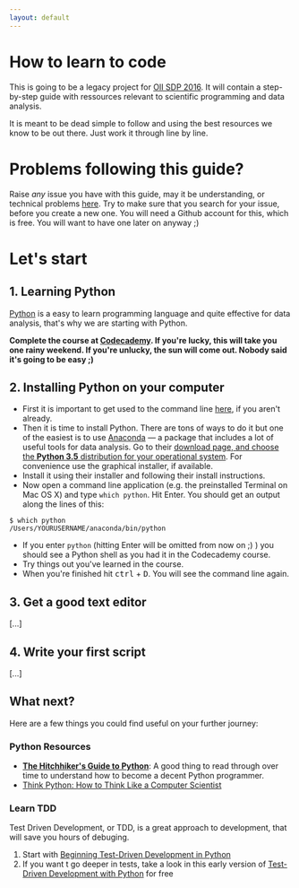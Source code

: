 ```yaml
---
layout: default
---
```


# How to learn to code

This is going to be a legacy project for [OII SDP 2016](http://sdp.oii.ox.ac.uk). It will contain a step-by-step guide with ressources relevant to scientific programming and data analysis.

It is meant to be dead simple to follow and using the best resources we know to be out there. Just work it through line by line.

# Problems following this guide?

Raise *any* issue you have with this guide, may it be understanding, or technical problems [here](https://github.com/OII-SDP-2016/how-to-learn-to-code/issues). Try to make sure that you search for your issue, before you create a new one. You will need a Github account for this, which is free. You will want to have one later on anyway ;)

# Let's start

## 1. Learning Python

[Python](https://python.org) is a easy to learn programming language and quite effective for data analysis, that's why we are starting with Python.

**Complete the course at [Codecademy](https://www.codecademy.com/tracks/python). If you're lucky, this will take you one rainy weekend. If you're unlucky, the sun will come out. Nobody said it's going to be easy ;)**

## 2. Installing Python on your computer

* First it is important to get used to the command line [here](https://www.codecademy.com/courses/learn-the-command-line), if you aren't already.
* Then it is time to install Python. There are tons of ways to do it but one of the easiest is to use [Anaconda](https://www.continuum.io/anaconda) — a package that includes a lot of useful tools for data analysis. Go to their [download page, and choose the **Python 3.5** distribution for your operational system](https://www.continuum.io/downloads). For convenience use the graphical installer, if available.
* Install it using their installer and following their install instructions.
* Now open a command line application (e.g. the preinstalled Terminal on Mac OS X) and type `which python`. Hit Enter. You should get an output along the lines of this:

```
$ which python
/Users/YOURUSERNAME/anaconda/bin/python
```

* If you enter `python` (hitting Enter will be omitted from now on ;) ) you should see a Python shell as you had it in the Codecademy course.
* Try things out you've learned in the course.
* When you're finished hit <kbd>ctrl</kbd> + <kbd>D</kbd>. You will see the command line again.

## 3. Get a good text editor
[...]

## 4. Write your first script
[...]

## What next?

Here are a few things you could find useful on your further journey:

### Python Resources

* **[The Hitchhiker's Guide to Python](http://docs.python-guide.org/en/latest/)**: A good thing to read through over time to understand how to become a decent Python programmer.
* [Think Python: How to Think Like a Computer Scientist](http://www.greenteapress.com/thinkpython/thinkpython.html)

### Learn TDD

Test Driven Development, or TDD, is a great approach to development, that will save you hours of debuging.

1. Start with [Beginning Test-Driven Development in Python](http://code.tutsplus.com/tutorials/beginning-test-driven-development-in-python--net-30137)
2. If you want t go deeper in tests, take a look in this early version of [Test-Driven Development with Python](http://chimera.labs.oreilly.com/books/1234000000754/index.html) for free
